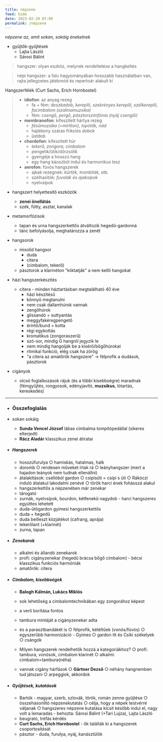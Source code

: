 ```yaml
---
title: népzene
feed: hide
date: 2023-02-20 07:09
permalink: /népzene
---
```


*népzene az, amit sokan, sokáig énekelnek*

- gyűjtők-gyűjtések
	- Lajta László
	- Sárosi Bálint

>  hangszer: olyan eszköz, melynek rendeltetése a hangkeltés

>  népi hangszer: a falu hagyományában hosszabb használatban van, rajta jellegzetes játékmód és repertoár alakult ki

Hangszerfélék (Curt Sachs, Erich Hornbostel)
> - **idiofon**: az anyag rezeg
> 	- fa + fém: *deszkadob, kereplő, szekrényes kereplő, szélkereplő, facimbalom (szalmamuzsika)*
> 	- fém: *csengő, pergő, pásztorszimfónia (nyáj csengői)*
> - **membranofon**: kifeszített hártya rezeg
> 	- *fésűmuzsika (=mirliton), lopótők, nád*
> 	- hajlékony száras frikciós dobok
> 	- üstdob
> - **chordofon**: kifeszített húr
> 	- *tekerő, zongora, cimbalom*
> 	- pengetik/ütik/dörzsölik
> 	- gyengéje a hosszú hang
> 	- egy hang káoszból indul és harmonikus lesz
> - **aerofon**: fúvós hangszerek
> 	- ajkak rezegnek: *kürtök, trombiták, stb.*
> 	- szélhasítók: *fuvolák és ajaksípok*
> 	- nyelvsípok

- hangszert helyettesítő eszközök
	- **zenei önellátás**
	- szék, fütty, asztal, kanalak

- metamorfózisok
	- tapan és urna hangszerkettős átváltozik hegedű-gardonná
	- tánc befolyásolja, meghatározza a zenét

- hangsorok
	- mixolíd hangsor
		- duda
		- citera
		- (cimbalom, tekerő)
	- pásztorok a klarinéton "kiiktatják" a nem kellő hangokat

- házi hangszerkészítés
	- citera - minden háztartásban megtalálható 40 éve
		- házi készítésű
		- könnyű megtanulni
		- nem csak dallamhúrok vannak
		- zengőhúrok
		- glissandó = suttyantás
		- meggyfakéregpengető
		- érintő/bund = kotta
		- régi egykottás
		- kromatikus (zongoraszerű)
		- szó-sor, mindig G hangról jegyzik le
		- nem mindig hangolják be a kísérő/bőgőhúrokat
		- ritmikai funkció, elég csak ha zörög
		- "a citera az amatőrök hangszere" -> félprofik a dudások, pásztorok
- cigányok
	- olcsó foglalkozások rájuk (és a többi kisebbségre) maradnak (fémgyűjtés, rongyosok, edényjavító, **muzsikus**, lótartás, kereskedés)

----------
- ### Összefoglalás
- sokan sokáig

	- **Sunda Vencel József** lábas cimbalma tompítópedállal (sikeres elterjedt)
	- **Rácz Aladár** klasszikus zenei átiratai

- ##### Hangszerek
	- hosszúfurulya
		○ hamiskás, hatalmas, halk
	- doromb
		○ rendesen műveket írtak rá
		○ leányhangszer (mert a hajadon leányok nem tudnak ellenállni)
	- átalakítások: csellóból gardon
		○ csipisüti = csípi s üti
		○ Rákóczi induló átalakul lakodalmi zenévé
		○ török harci ének fohásszá alakul
	- hangszerkettős a népzenében már zenekar
	- tárogató
	- zurnák, nyelvsípok, bourdon, kétfenekű nagydob - harci hangszeres együttes lehetett
	- duda-ütőgardon gyimesi hangszerkettős
	- duda + hegedű
	- duda beilleszt közjátékot (cafrang, aprája)
	- tekerőlant (+klarinét)
	- zurna, tapan

- ##### Zenekarok
	- alkalmi és állandó zenekarok
	- profi: cigányzenekar (hegedű brácsa bőgő cimbalom) - bécsi klasszikus funkciós harmóniák
	- amatőrök: citera

- ##### Cimbalom, kisebbségek
	- **Balogh Kálmán, Lukács Miklós**
	- sok lehetőség a cimbalomtechnikában egy zongorához képest
	- a verő borítása fontos
	- tambura mintáját a cigányzenekar adta
	- és a parasztbandákét is
		○ félprofik, kétéltűek (vonós/fúvós)
		○ egyszerűbb harmonizáció
			- Gyimes
		○ gardon itt és Csíki székelyek
		○ csángók


	- Milyen hangszerek rendelhetők hozzá a kategoriákhoz?
		○ profi: tambura, vonósok, cimbalom klarinét
		○ alkalmi: cimbalom=tambura(néha)
	- vannak cigány hárfások
		○ **Gärtner Dezső**
		○ néhány hangnemben tud játszani
		○ arpeggiok, akkordok

- ##### Gyűjtések, kutatások
	- Bartók - magyar, szerb, szlovák, török, román zenne gyűjtése
		○ összehasonlító népzenekutatás
		○ célja, hogy a népek testvérré váljanak
		○ hangszeres népzene kutatása kicsit később indul el, nagy volt a lemaradás - behozta: Sárosi Bálint (+Tari Lujza), Lajta László
	- beugrató, tréfás kérdés
	- **Curt Sachs, Erich Hornbostel** - ők találták ki a hangszerek csoportosítását
	- pásztor - duda, furulya, nyáj, kanásztülök


